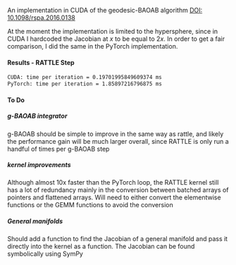 An implementation in CUDA of the geodesic-BAOAB algorithm [DOI: 10.1098/rspa.2016.0138](https://doi.org/10.1098/rspa.2016.0138)

At the moment the implementation is limited to the hypersphere, since in CUDA I hardcoded the Jacobian at $x$ to be equal to $2x$. In order to
get a fair comparison, I did the same in the PyTorch implementation.

#### Results - RATTLE Step
```bash
CUDA: time per iteration = 0.19701995849609374 ms
PyTorch: time per iteration = 1.85897216796875 ms
```

#### To Do
##### g-BAOAB integrator
g-BAOAB should be simple to improve in the same way as rattle, and likely the performance gain will be much larger overall, since RATTLE is only run a handful of times per g-BAOAB step

##### kernel improvements
Although almost 10x faster than the PyTorch loop, the RATTLE kernel still has a lot of redundancy mainly in the conversion between batched arrays of pointers and flattened arrays. Will need to either convert the elementwise functions or the GEMM functions to avoid the conversion

##### General manifolds
Should add a function to find the Jacobian of a general manifold and pass it directly into the kernel as a function. The Jacobian can be found symbolically using SymPy
